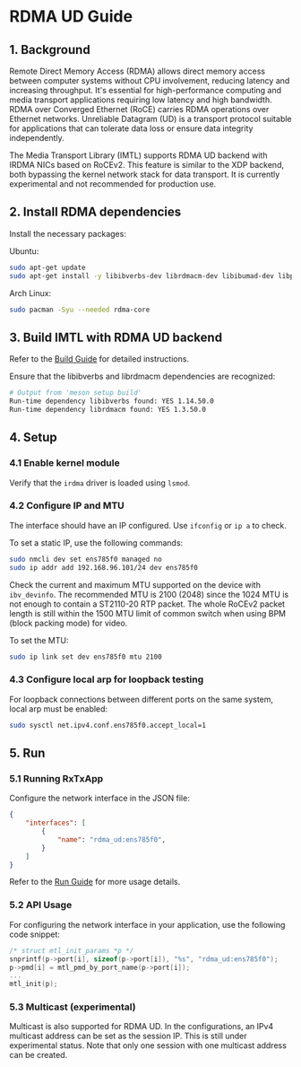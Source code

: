 # RDMA UD Guide

## 1. Background

Remote Direct Memory Access (RDMA) allows direct memory access between computer systems without CPU involvement, reducing latency and increasing throughput.
It's essential for high-performance computing and media transport applications requiring low latency and high bandwidth.
RDMA over Converged Ethernet (RoCE) carries RDMA operations over Ethernet networks.
Unreliable Datagram (UD) is a transport protocol suitable for applications that can tolerate data loss or ensure data integrity independently.

The Media Transport Library (IMTL) supports RDMA UD backend with IRDMA NICs based on RoCEv2.
This feature is similar to the XDP backend, both bypassing the kernel network stack for data transport.
It is currently experimental and not recommended for production use.

## 2. Install RDMA dependencies

Install the necessary packages:

Ubuntu:

```bash
sudo apt-get update
sudo apt-get install -y libibverbs-dev librdmacm-dev libibumad-dev libpci-dev rdma-core infiniband-diags ibverbs-utils
```

Arch Linux:

```bash
sudo pacman -Syu --needed rdma-core
```

## 3. Build IMTL with RDMA UD backend

Refer to the [Build Guide](../build.md) for detailed instructions.

Ensure that the libibverbs and librdmacm dependencies are recognized:

```bash
# Output from 'meson setup build'
Run-time dependency libibverbs found: YES 1.14.50.0
Run-time dependency librdmacm found: YES 1.3.50.0
```

## 4. Setup

### 4.1 Enable kernel module

Verify that the `irdma` driver is loaded using `lsmod`.

### 4.2 Configure IP and MTU

The interface should have an IP configured. Use `ifconfig` or `ip a` to check.

To set a static IP, use the following commands:

```bash
sudo nmcli dev set ens785f0 managed no
sudo ip addr add 192.168.96.101/24 dev ens785f0
```

Check the current and maximum MTU supported on the device with `ibv_devinfo`.
The recommended MTU is 2100 (2048) since the 1024 MTU is not enough to contain a ST2110-20 RTP packet.
The whole RoCEv2 packet length is still within the 1500 MTU limit of common switch when using BPM (block packing mode) for video.

To set the MTU:

```bash
sudo ip link set dev ens785f0 mtu 2100
```

### 4.3 Configure local arp for loopback testing

For loopback connections between different ports on the same system, local arp must be enabled:

```bash
sudo sysctl net.ipv4.conf.ens785f0.accept_local=1
```

## 5. Run

### 5.1 Running RxTxApp

Configure the network interface in the JSON file:

```json
{
    "interfaces": [
        {
            "name": "rdma_ud:ens785f0",
        }
    ]
}
```

Refer to the [Run Guide](run.md) for more usage details.

### 5.2 API Usage

For configuring the network interface in your application, use the following code snippet:

```c
/* struct mtl_init_params *p */
snprintf(p->port[i], sizeof(p->port[i]), "%s", "rdma_ud:ens785f0");
p->pmd[i] = mtl_pmd_by_port_name(p->port[i]);
...
mtl_init(p);
```

### 5.3 Multicast (experimental)

Multicast is also supported for RDMA UD. In the configurations, an IPv4 multicast address can be set as the session IP.
This is still under experimental status. Note that only one session with one multicast address can be created.

